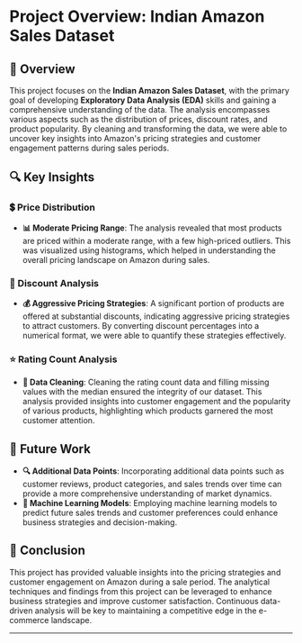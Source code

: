 # Project Overview: Indian Amazon Sales Dataset

## 📝 Overview

This project focuses on the **Indian Amazon Sales Dataset**, with the primary goal of developing **Exploratory Data Analysis (EDA)** skills and gaining a comprehensive understanding of the data. The analysis encompasses various aspects such as the distribution of prices, discount rates, and product popularity. By cleaning and transforming the data, we were able to uncover key insights into Amazon's pricing strategies and customer engagement patterns during sales periods.

## 🔍 Key Insights

### 💲 Price Distribution

- **📊 Moderate Pricing Range**: The analysis revealed that most products are priced within a moderate range, with a few high-priced outliers. This was visualized using histograms, which helped in understanding the overall pricing landscape on Amazon during sales.

### 🔖 Discount Analysis

- **💰 Aggressive Pricing Strategies**: A significant portion of products are offered at substantial discounts, indicating aggressive pricing strategies to attract customers. By converting discount percentages into a numerical format, we were able to quantify these strategies effectively.

### ⭐ Rating Count Analysis

- **🔧 Data Cleaning**: Cleaning the rating count data and filling missing values with the median ensured the integrity of our dataset. This analysis provided insights into customer engagement and the popularity of various products, highlighting which products garnered the most customer attention.

## 🚀 Future Work

- **🔍 Additional Data Points**: Incorporating additional data points such as customer reviews, product categories, and sales trends over time can provide a more comprehensive understanding of market dynamics.
- **🤖 Machine Learning Models**: Employing machine learning models to predict future sales trends and customer preferences could enhance business strategies and decision-making.

## 📌 Conclusion

This project has provided valuable insights into the pricing strategies and customer engagement on Amazon during a sale period. The analytical techniques and findings from this project can be leveraged to enhance business strategies and improve customer satisfaction. Continuous data-driven analysis will be key to maintaining a competitive edge in the e-commerce landscape.

---
